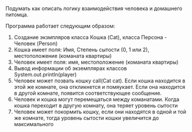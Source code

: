 Подумать как описать логику взаимодействия человека и домашнего питомца.

Программа работает следующим образом:
1) Создание экзмпляров класса Кошка (Cat), класса Персона - Человек (Person)
2) Кошка имеет поля: Имя, Степень сытости (0, 1 или 2), местоположение (команата квартиры)
3) Человек имеет поля: имя, местоположение (команата квартиры)
4) Вывод информации об экземплярах классов System.out.println(player)
5) Человек может позвать кошку call(Cat cat). Если кошка находится в этой же комнате, она откликнется и помяукает. Если она находится в другой комнате, появится соответствующее сообщение.
6) Человек и кошка могут перемещаться между команатами. Когда кошка переходит в другую комнату, она теряет уровень сытости
7) Человек может покормить кошку, если они находятся в одной и той же комнате, тогда уровень сытости кошки увеличится до максимального


